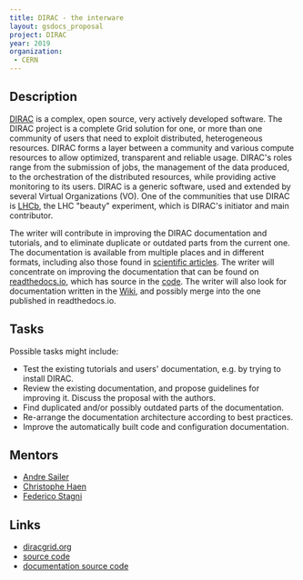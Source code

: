```yaml
---
title: DIRAC - the interware
layout: gsdocs_proposal
project: DIRAC
year: 2019
organization:
 - CERN
---
```


## Description

[DIRAC](http://diracgrid.org/) is a complex, open source, very actively developed software. The DIRAC project is a complete Grid solution for one, or more than one community of users that need to exploit distributed, heterogeneous resources. DIRAC forms a layer between a community and various compute resources to allow optimized, transparent and reliable usage. DIRAC's roles range from the submission of jobs, the management of the data produced, to the orchestration of the distributed resources, while providing active monitoring to its users. DIRAC is a generic software, used and extended by several Virtual Organizations (VO). One of the communities that use DIRAC is [LHCb](http://lhcb-public.web.cern.ch/lhcb-public/), the LHC "beauty" experiment, which is DIRAC's initiator and main contributor.

The writer will contribute in improving the DIRAC documentation and tutorials, and to eliminate duplicate or outdated parts from the current one. The documentation is available from multiple places and in different formats, including also those found in [scientific articles](https://cds.cern.ch/record/2631792). The writer will concentrate on improving the documentation that can be found on [readthedocs.io](https://dirac.readthedocs.io/en/latest/), which has source in the [code](https://github.com/DIRACGrid/DIRAC/tree/integration/docs). The writer will also look for documentation written in the [Wiki](https://github.com/DIRACGrid/DIRAC/wiki), and possibly merge into the one published in readthedocs.io.



## Tasks

Possible tasks might include:

- Test the existing tutorials and users' documentation, e.g. by trying to install DIRAC.
- Review the existing documentation, and propose guidelines for improving it. Discuss the proposal with the authors.
- Find duplicated and/or possibly outdated parts of the documentation.
- Re-arrange the documentation architecture according to best practices.
- Improve the automatically built code and configuration documentation.


## Mentors

 * [Andre Sailer](mailto:andre.philippe.sailer@cern.ch)
 * [Christophe Haen](mailto:christophe.denis.haen@cern.ch)
 * [Federico Stagni](mailto:federico.stagni@cern.ch)

## Links

 * [diracgrid.org](http://diracgrid.org/)
 * [source code](https://github.com/DIRACGrid)
 * [documentation source code](https://github.com/DIRACGrid/DIRAC/tree/integration/docs)
